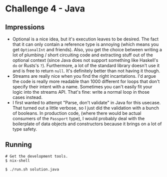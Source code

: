 # Challenge 4 - Java

## Impressions

 - Optional is a nice idea, but it's execution leaves to be desired. The fact
   that it can only contain a reference type is annoying (which means
   you get `OptionalInt` and friends). Also, you get the choice between writing
   a lot of plumbing / short circuiting code and extracting stuff out of the
   optional context (since Java does not support something like Haskell's `do`
   or Rusts's `?`). Furthermore, a lot of the standard library doesn't
   use it and is free to return `null`. It's definitely better than not having
   it though.
 - Streams are really nice when you find the right incantations. I'd argue the
   code is really more readable than 1000 different for loops that don't specify
   their intent with a name. Sometimes you can't easily fit your logic into the
   streams API. That's fine: write a normal loop in those cases instead.
 - I first wanted to attempt "Parse, don't validate" in Java for this usecase.
   That turned out a little verbose, so I just did the validation with a bunch
   of booleans. In production code, (where there would be actual consumers of the
   `Passport` type), I would probably deal with the boilerplate of data objects
   and constructors because it brings
   on a lot of type safety.

## Running

```
# Get the development tools.
$ nix-shell

$ ./run.sh solution.java
```

